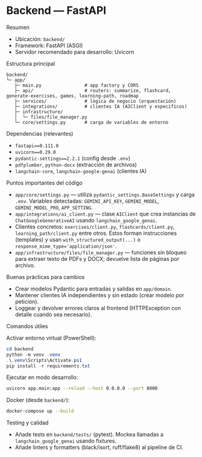 # Backend — FastAPI

Resumen
- Ubicación: `backend/`
- Framework: FastAPI (ASGI)
- Servidor recomendado para desarrollo: Uvicorn

Estructura principal

```
backend/
└─ app/
   ├─ main.py                # app factory y CORS
   ├─ api/                   # routers: summarize, flashcard, generate-exercises, games, learning-path, roadmap
   ├─ services/              # lógica de negocio (orquestación)
   ├─ integrations/          # clientes IA (AIClient y específicos)
   ├─ infrastructure/
   │  └─ files/file_manager.py
   └─ core/settings.py       # carga de variables de entorno
```

Dependencias (relevantes)
- `fastapi==0.111.0`
- `uvicorn==0.29.0`
- `pydantic-settings==2.2.1` (config desde `.env`)
- `pdfplumber`, `python-docx` (extracción de archivos)
- `langchain-core`, `langchain-google-genai` (clientes IA)

Puntos importantes del código

- `app/core/settings.py` — utiliza `pydantic_settings.BaseSettings` y carga `.env`. Variables detectadas: `GEMINI_API_KEY`, `GEMINI_MODEL`, `GEMINI_MODEL_PRO`, `APP_SETTING`.
- `app/integrations/ai_client.py` — clase `AIClient` que crea instancias de `ChatGoogleGenerativeAI` usando `langchain_google_genai`.
- Clientes concretos: `exercises/client.py`, `flashcards/client.py`, `learning_path/client.py` entre otros. Estos forman instrucciones (templates) y usan `with_structured_output(...)` o `response_mime_type='application/json'`.
- `app/infrastructure/files/file_manager.py` — funciones sin bloqueo para extraer texto de PDFs y DOCX; devuelve lista de páginas por archivo.

Buenas prácticas para cambios

- Crear modelos Pydantic para entradas y salidas en `app/domain`.
- Mantener clientes IA independientes y sin estado (crear modelo por petición).
- Loggear y devolver errores claros al frontend (HTTPException con detalle cuando sea necesario).

Comandos útiles

Activar entorno virtual (PowerShell):

```powershell
cd backend
python -m venv .venv
.\.venv\Scripts\Activate.ps1
pip install -r requirements.txt
```

Ejecutar en modo desarrollo:

```bash
uvicorn app.main:app --reload --host 0.0.0.0 --port 8000
```

Docker (desde `backend/`):

```bash
docker-compose up --build
```

Testing y calidad
- Añade tests en `backend/tests/` (pytest). Mockea llamadas a `langchain_google_genai` usando fixtures.
- Añade linters y formatters (black/isort, ruff/flake8) al pipeline de CI.
